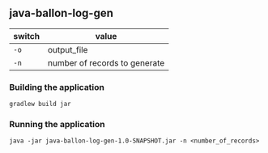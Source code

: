 ## java-ballon-log-gen

|switch|value|
|---|---|
|`-o`|output_file|
|`-n`|number of records to generate|

### Building the application
```#bash
gradlew build jar
```

### Running the application
```#bash
java -jar java-ballon-log-gen-1.0-SNAPSHOT.jar -n <number_of_records>
```


